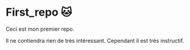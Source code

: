 # First_repo 🐱
Ceci est mon premier repo.

Il ne contiendra rien de très intéressant. Cependant il est très instructif.
